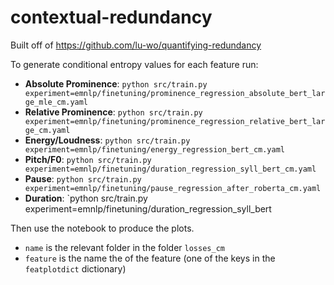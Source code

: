 # contextual-redundancy

Built off of https://github.com/lu-wo/quantifying-redundancy

To generate conditional entropy values for each feature run:
- **Absolute Prominence**: `python src/train.py experiment=emnlp/finetuning/prominence_regression_absolute_bert_large_mle_cm.yaml`
- **Relative Prominence**: `python src/train.py experiment=emnlp/finetuning/prominence_regression_relative_bert_large_cm.yaml`
- **Energy/Loudness**: `python src/train.py experiment=emnlp/finetuning/energy_regression_bert_cm.yaml`
- **Pitch/F0**: `python src/train.py experiment=emnlp/finetuning/duration_regression_syll_bert_cm.yaml`
- **Pause**: `python src/train.py experiment=emnlp/finetuning/pause_regression_after_roberta_cm.yaml`
- **Duration**: `python src/train.py experiment=emnlp/finetuning/duration_regression_syll_bert

Then use the notebook to produce the plots.
- `name` is the relevant folder in the folder `losses_cm`
- `feature` is the name the of the feature (one of the keys in the `featplotdict` dictionary)
